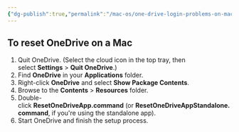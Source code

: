 ```yaml
---
{"dg-publish":true,"permalink":"/mac-os/one-drive-login-problems-on-mac/","tags":["public","macos","onedrive"]}
---
```


## To reset OneDrive on a Mac

1.  Quit OneDrive. (Select the cloud icon in the top tray, then select **Settings** > **Quit OneDrive**.)
2.  Find **OneDrive** in your **Applications** folder.
3.  Right-click **OneDrive** and select **Show Package Contents**.
4.  Browse to the **Contents** > **Resources** folder.
5.  Double-click **ResetOneDriveApp.command** (or **ResetOneDriveAppStandalone.command**, if you're using the standalone app).
6.  Start OneDrive and finish the setup process.